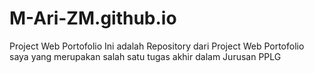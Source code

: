 # M-Ari-ZM.github.io
Project Web Portofolio
Ini adalah Repository dari Project Web Portofolio saya yang merupakan salah satu tugas akhir dalam Jurusan PPLG
